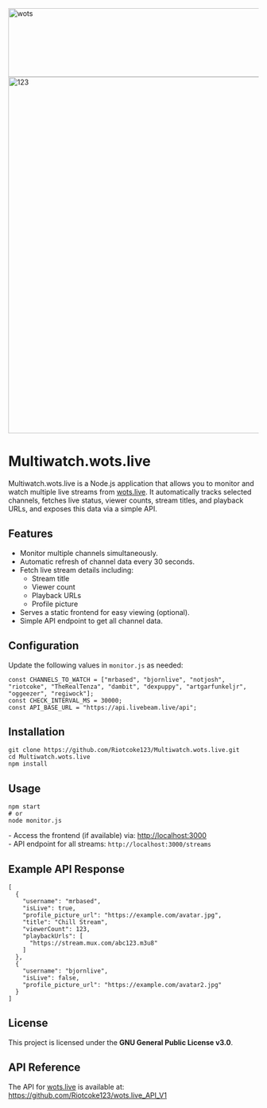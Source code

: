 <!DOCTYPE html>
<html lang="en">
<head>
  <meta charset="UTF-8">
  
</head>
<body>

<img width="533" height="138" alt="wots" src="https://github.com/user-attachments/assets/1ee89fd5-5a43-4470-9a72-8a3668d94e09" />

  <img width="1234" height="716" alt="123" src="https://github.com/user-attachments/assets/a5252768-a3e8-4268-bb47-a5321a023145" />

  <h1>Multiwatch.wots.live</h1>
  <p>
    Multiwatch.wots.live is a Node.js application that allows you to monitor and watch multiple live streams from 
    <a href="https://wots.live" target="_blank">wots.live</a>. It automatically tracks selected channels, fetches live status, viewer counts, stream titles, and playback URLs, and exposes this data via a simple API.
  </p>
  <h2>Features</h2>
  <ul>
    <li>Monitor multiple channels simultaneously.</li>
    <li>Automatic refresh of channel data every 30 seconds.</li>
    <li>Fetch live stream details including:
      <ul>
        <li>Stream title</li>
        <li>Viewer count</li>
        <li>Playback URLs</li>
        <li>Profile picture</li>
      </ul>
    </li>
    <li>Serves a static frontend for easy viewing (optional).</li>
    <li>Simple API endpoint to get all channel data.</li>
  </ul>

  <h2>Configuration</h2>
  <p>Update the following values in <code>monitor.js</code> as needed:</p>
  <pre><code>const CHANNELS_TO_WATCH = ["mrbased", "bjornlive", "notjosh", "riotcoke", "TheRealTenza", "dambit", "dexpuppy", "artgarfunkeljr", "oggeezer", "regiwock"];
const CHECK_INTERVAL_MS = 30000;
const API_BASE_URL = "https://api.livebeam.live/api";</code></pre>

  <h2>Installation</h2>
  <pre><code>git clone https://github.com/Riotcoke123/Multiwatch.wots.live.git
cd Multiwatch.wots.live
npm install</code></pre>

  <h2>Usage</h2>
  <pre><code>npm start
# or
node monitor.js</code></pre>
  <p>
    - Access the frontend (if available) via: <a href="http://localhost:3000" target="_blank">http://localhost:3000</a><br>
    - API endpoint for all streams: <code>http://localhost:3000/streams</code>
  </p>

  <h2>Example API Response</h2>
  <pre><code>[
  {
    "username": "mrbased",
    "isLive": true,
    "profile_picture_url": "https://example.com/avatar.jpg",
    "title": "Chill Stream",
    "viewerCount": 123,
    "playbackUrls": [
      "https://stream.mux.com/abc123.m3u8"
    ]
  },
  {
    "username": "bjornlive",
    "isLive": false,
    "profile_picture_url": "https://example.com/avatar2.jpg"
  }
]</code></pre>

  <h2>License</h2>
  <p>This project is licensed under the <strong>GNU General Public License v3.0</strong>.</p>

  <h2>API Reference</h2>
  <p>The API for <a href="https://wots.live" target="_blank">wots.live</a> is available at: 
    <a href="https://github.com/Riotcoke123/wots.live_API_V1" target="_blank">https://github.com/Riotcoke123/wots.live_API_V1</a>
  </p>
</body>
</html>
